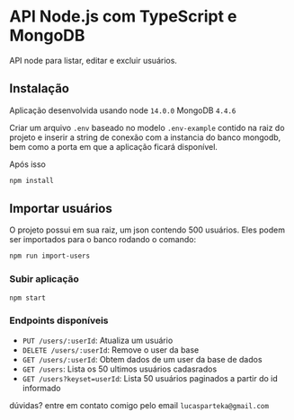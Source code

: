 # API Node.js com TypeScript e MongoDB

API node para listar, editar e excluir usuários.


## Instalação

Aplicação desenvolvida usando node `14.0.0` MongoDB `4.4.6`

Criar um arquivo `.env` baseado no modelo `.env-example` contido na raiz do projeto e inserir a string de conexão com a instancia do banco mongodb, bem como a porta em que a aplicação ficará disponível.


Após isso

```bash
npm install
```

## Importar usuários

O projeto possui em sua raiz, um json contendo 500 usuários. Eles podem ser importados para o banco rodando o comando:

```bash
npm run import-users
```


### Subir aplicação

```bash
npm start
```

### Endpoints disponíveis


   - `PUT /users/:userId`: Atualiza um usuário
   - `DELETE /users/:userId`: Remove o user da base
   - `GET /users/:userId`: Obtem dados de um user da base de dados
   - `GET /users`: Lista os 50 ultimos usuários cadasrados
   - `GET /users?keyset=userId`: Lista 50 usuários paginados a partir do id informado



dúvidas? entre em contato comigo pelo email `lucasparteka@gmail.com`